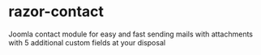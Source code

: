 razor-contact
=============

Joomla contact module for easy and fast sending mails with attachments with 5 additional custom fields at your disposal
